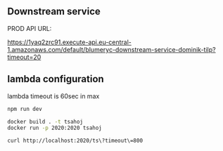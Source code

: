 ## Downstream service

PROD API URL:

https://1yaq2zrc91.execute-api.eu-central-1.amazonaws.com/default/blumeryc-downstream-service-dominik-tilp?timeout=20

## lambda configuration

lambda timeout is 60sec in max

```sh
npm run dev

docker build . -t tsahoj
docker run -p 2020:2020 tsahoj

curl http://localhost:2020/ts\?timeout\=800

```
